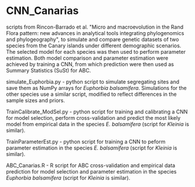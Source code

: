 # CNN_Canarias

scripts from Rincon-Barrado et al. "Micro and macroevolution in the Rand Flora pattern: new advances in analytical tools integrating phylogenomics and phylogeography", to simulate and compare genetic datasets of two species from the Canary islands under different demographic scenarios. The selected model for each species was then used to perform parameter estimation. Both model comparison and parameter estimation were achieved by training a CNN, from which prediction were then used as Summary Statistics (SuSt) for ABC.

simulate_Euphorbia.py - python script to simulate segregating sites and save them as NumPy arrays for *Euphorbia balsamifera*. Simulations for the other species use a similar script, modified to reflect differences in the sample sizes and priors.

TrainCalibrate_ModSel.py - python script for training and calibrating a CNN for model selection, perform cross-validation and predict the most likely model from empirical data in the species *E. balsamifera* (script for *Kleinia* is similar).

TrainParameterEst.py - python script for training a CNN to peform parameter estimation in the species *E. balsamifera* (script for *Kleinia* is similar).

ABC_Canarias.R - R script for ABC cross-validation and empirical data prediction for model selection and parameter estimation in the species *Euphorbia balsamifera* (script for *Kleinia* is similar).
